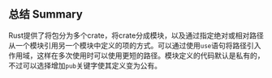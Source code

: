 ## 总结 Summary
Rust提供了将包分为多个crate，将crate分成模块，以及通过指定绝对或相对路径从一个模块引用另一个模块中定义的项的方式。可以通过使用`use`语句将路径引入作用域，这样在多次使用时可以使用更短的路径。模块定义的代码默认是私有的，不过可以选择增加`pub`关键字使其定义变为公有。
